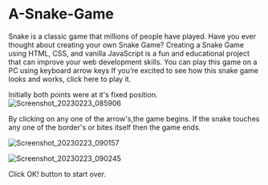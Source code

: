 # A-Snake-Game
Snake is a classic game that millions of people have played. Have you ever thought about creating your own Snake Game? Creating a Snake Game using HTML, CSS, and vanilla JavaScript is a fun and educational project that can improve your web development skills.
You can play this game on a PC using keyboard arrow keys 
If you’re excited to see how this snake game looks and works, click here to play it.

Initially both points were at it's fixed position.
![Screenshot_20230223_085906](https://user-images.githubusercontent.com/109935309/220955404-2e4ffc3c-e28a-4ddf-8781-7fe94a1f334c.png)


By clicking on any one of the arrow's,the game begins.
If the snake touches any one of the border's or bites itself then the game ends.

![Screenshot_20230223_090157](https://user-images.githubusercontent.com/109935309/220955484-48448d1b-d745-4ac5-9cd7-07335f037d72.png)

![Screenshot_20230223_090245](https://user-images.githubusercontent.com/109935309/220955537-59611778-0c68-4605-84be-0358446f4041.png)


Click OK! button to start over.
